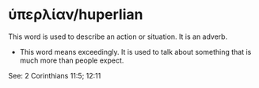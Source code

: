 # ὑπερλίαν/huperlian
This word is used to describe an action or situation. It is an adverb.
* This word means exceedingly. It is used to talk about something that is much more than people expect.

See: 2 Corinthians 11:5; 12:11
